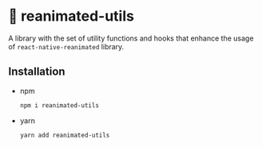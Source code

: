 # 📕 reanimated-utils

A library with the set of utility functions and hooks that enhance the usage of `react-native-reanimated` library.

## Installation

- npm

  ```sh
  npm i reanimated-utils
  ```

- yarn

  ```sh
  yarn add reanimated-utils
  ```
